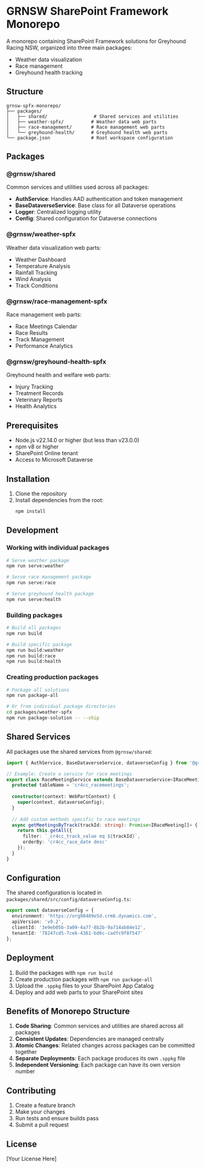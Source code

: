 # GRNSW SharePoint Framework Monorepo

A monorepo containing SharePoint Framework solutions for Greyhound Racing NSW, organized into three main packages:
- Weather data visualization
- Race management
- Greyhound health tracking

## Structure

```
grnsw-spfx-monorepo/
├── packages/
│   ├── shared/                 # Shared services and utilities
│   ├── weather-spfx/          # Weather data web parts
│   ├── race-management/       # Race management web parts
│   └── greyhound-health/      # Greyhound health web parts
└── package.json               # Root workspace configuration
```

## Packages

### @grnsw/shared
Common services and utilities used across all packages:
- **AuthService**: Handles AAD authentication and token management
- **BaseDataverseService**: Base class for all Dataverse operations
- **Logger**: Centralized logging utility
- **Config**: Shared configuration for Dataverse connections

### @grnsw/weather-spfx
Weather data visualization web parts:
- Weather Dashboard
- Temperature Analysis
- Rainfall Tracking
- Wind Analysis
- Track Conditions

### @grnsw/race-management-spfx
Race management web parts:
- Race Meetings Calendar
- Race Results
- Track Management
- Performance Analytics

### @grnsw/greyhound-health-spfx
Greyhound health and welfare web parts:
- Injury Tracking
- Treatment Records
- Veterinary Reports
- Health Analytics

## Prerequisites

- Node.js v22.14.0 or higher (but less than v23.0.0)
- npm v8 or higher
- SharePoint Online tenant
- Access to Microsoft Dataverse

## Installation

1. Clone the repository
2. Install dependencies from the root:
   ```bash
   npm install
   ```

## Development

### Working with individual packages

```bash
# Serve weather package
npm run serve:weather

# Serve race management package
npm run serve:race

# Serve greyhound health package
npm run serve:health
```

### Building packages

```bash
# Build all packages
npm run build

# Build specific package
npm run build:weather
npm run build:race
npm run build:health
```

### Creating production packages

```bash
# Package all solutions
npm run package-all

# Or from individual package directories
cd packages/weather-spfx
npm run package-solution -- --ship
```

## Shared Services

All packages use the shared services from `@grnsw/shared`:

```typescript
import { AuthService, BaseDataverseService, dataverseConfig } from '@grnsw/shared';

// Example: Create a service for race meetings
export class RaceMeetingService extends BaseDataverseService<IRaceMeeting> {
  protected tableName = 'cr4cc_racemeetings';
  
  constructor(context: WebPartContext) {
    super(context, dataverseConfig);
  }
  
  // Add custom methods specific to race meetings
  async getMeetingsByTrack(trackId: string): Promise<IRaceMeeting[]> {
    return this.getAll({
      filter: `_cr4cc_track_value eq ${trackId}`,
      orderBy: 'cr4cc_race_date desc'
    });
  }
}
```

## Configuration

The shared configuration is located in `packages/shared/src/config/dataverseConfig.ts`:

```typescript
export const dataverseConfig = {
  environment: 'https://org98489e5d.crm6.dynamics.com',
  apiVersion: 'v9.2',
  clientId: '3e9eb05b-3a09-4a77-8b2b-9a714ab84e12',
  tenantId: '78247cd5-7ce6-4361-bd6c-cadfc9f8f547'
};
```

## Deployment

1. Build the packages with `npm run build`
2. Create production packages with `npm run package-all`
3. Upload the `.sppkg` files to your SharePoint App Catalog
4. Deploy and add web parts to your SharePoint sites

## Benefits of Monorepo Structure

1. **Code Sharing**: Common services and utilities are shared across all packages
2. **Consistent Updates**: Dependencies are managed centrally
3. **Atomic Changes**: Related changes across packages can be committed together
4. **Separate Deployments**: Each package produces its own `.sppkg` file
5. **Independent Versioning**: Each package can have its own version number

## Contributing

1. Create a feature branch
2. Make your changes
3. Run tests and ensure builds pass
4. Submit a pull request

## License

[Your License Here]